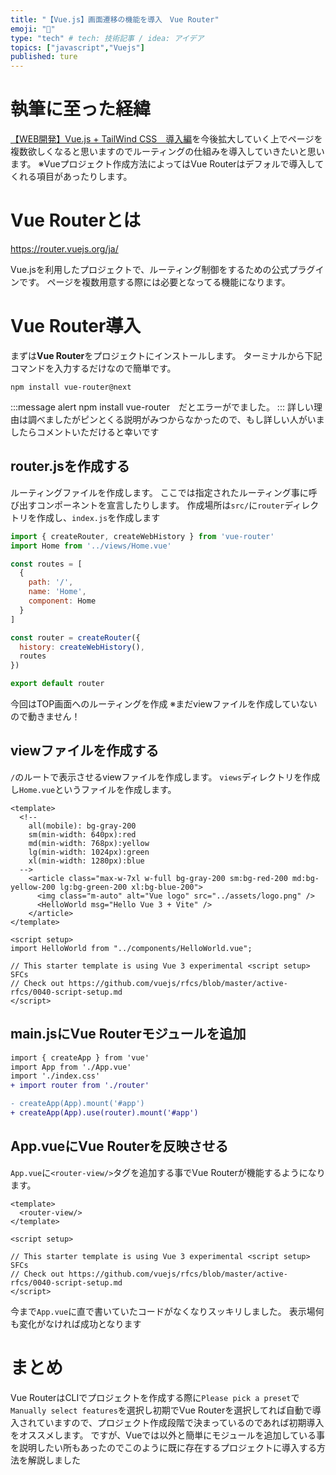 ```yaml
---
title: "【Vue.js】画面遷移の機能を導入　Vue Router"
emoji: "🌊"
type: "tech" # tech: 技術記事 / idea: アイデア
topics: ["javascript","Vuejs"]
published: ture
---
```


# 執筆に至った経緯
[【WEB開発】Vue.js + TailWind CSS　導入編](https://zenn.dev/grimm_marchen/articles/7ea42fe913c9068ec1c6)を今後拡大していく上でページを複数欲しくなると思いますのでルーティングの仕組みを導入していきたいと思います。
※Vueプロジェクト作成方法によってはVue Routerはデフォルで導入してくれる項目があったりします。

# Vue Routerとは

https://router.vuejs.org/ja/

Vue.jsを利用したプロジェクトで、ルーティング制御をするための公式プラグインです。
ページを複数用意する際には必要となってる機能になります。

# Vue Router導入
まずは**Vue Router**をプロジェクトにインストールします。
ターミナルから下記コマンドを入力するだけなので簡単です。
```:ターミナル
npm install vue-router@next
```
:::message alert
npm install vue-router　だとエラーがでました。
:::
詳しい理由は調べましたがピンとくる説明がみつからなかったので、もし詳しい人がいましたらコメントいただけると幸いです

## router.jsを作成する
ルーティングファイルを作成します。
ここでは指定されたルーティング事に呼び出すコンポーネントを宣言したりします。
作成場所は`src/`に`router`ディレクトリを作成し、`index.js`を作成します
```javascript:router/index.js
import { createRouter, createWebHistory } from 'vue-router'
import Home from '../views/Home.vue'

const routes = [
  {
    path: '/',
    name: 'Home',
    component: Home
  }
]

const router = createRouter({
  history: createWebHistory(),
  routes
})

export default router
```
今回はTOP画面へのルーティングを作成
※まだviewファイルを作成していないので動きません！

## viewファイルを作成する
`/`のルートで表示させるviewファイルを作成します。
`views`ディレクトリを作成し`Home.vue`というファイルを作成します。
```vue:views/Home.vue
<template>
  <!--
    all(mobile): bg-gray-200
    sm(min-width: 640px):red
    md(min-width: 768px):yellow
    lg(min-width: 1024px):green
    xl(min-width: 1280px):blue
  -->
    <article class="max-w-7xl w-full bg-gray-200 sm:bg-red-200 md:bg-yellow-200 lg:bg-green-200 xl:bg-blue-200">
      <img class="m-auto" alt="Vue logo" src="../assets/logo.png" />
      <HelloWorld msg="Hello Vue 3 + Vite" />
    </article>
</template>

<script setup>
import HelloWorld from "../components/HelloWorld.vue";

// This starter template is using Vue 3 experimental <script setup> SFCs
// Check out https://github.com/vuejs/rfcs/blob/master/active-rfcs/0040-script-setup.md
</script>
```

## main.jsにVue Routerモジュールを追加
```diff js:main.js
import { createApp } from 'vue'
import App from './App.vue'
import './index.css'
+ import router from './router'

- createApp(App).mount('#app')
+ createApp(App).use(router).mount('#app')

```
## App.vueにVue Routerを反映させる
`App.vue`に`<router-view/>`タグを追加する事でVue Routerが機能するようになります。
```vue:App.vue
<template>
  <router-view/>
</template>

<script setup>

// This starter template is using Vue 3 experimental <script setup> SFCs
// Check out https://github.com/vuejs/rfcs/blob/master/active-rfcs/0040-script-setup.md
</script>
```
今まで`App.vue`に直で書いていたコードがなくなりスッキリしました。
表示場何も変化がなければ成功となります

# まとめ
Vue RouterはCLIでプロジェクトを作成する際に`Please pick a preset`で`Manually select features`を選択し初期でVue Routerを選択してれば自動で導入されていますので、プロジェクト作成段階で決まっているのであれば初期導入をオススメします。
ですが、Vueでは以外と簡単にモジュールを追加している事を説明したい所もあったのでこのように既に存在するプロジェクトに導入する方法を解説しました